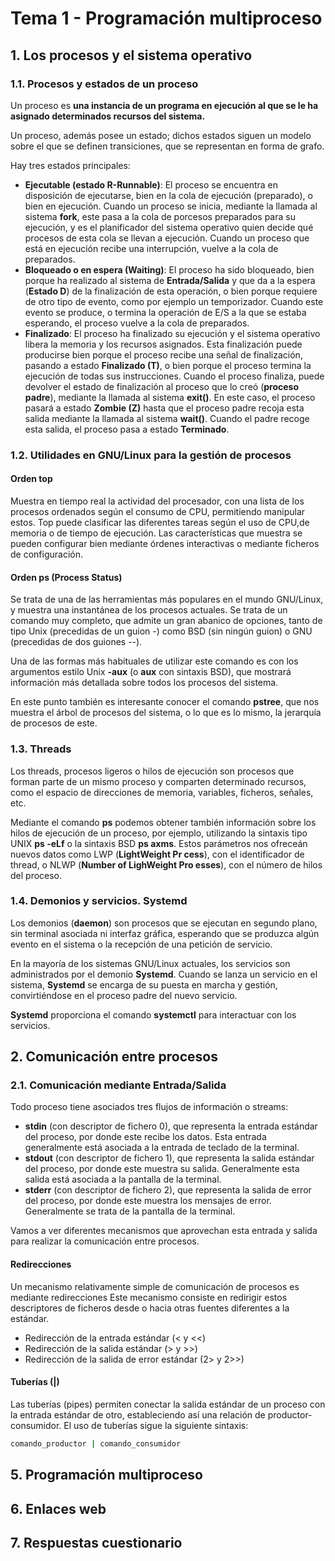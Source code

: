 # Tema 1 - Programación multiproceso
## 1. Los procesos y el sistema operativo
### 1.1. Procesos y estados de un proceso
Un proceso es **una instancia de un programa en ejecución al que se le ha asignado determinados recursos del sistema.**

Un proceso, además posee un estado; dichos estados siguen un modelo sobre el que se definen transiciones, que se representan en forma de grafo.

Hay tres estados principales:

- **Ejecutable (estado R-Runnable)**: El proceso se encuentra en disposición de ejecutarse, bien en la cola de ejecución (preparado), o bien en ejecución. Cuando un proceso se inicia, mediante la llamada al sistema **fork**, este pasa a la cola de porcesos preparados para su ejecución, y es el planificador del sistema operativo quien decide qué procesos de esta cola se llevan a ejecución. Cuando un proceso que está en ejecución recibe una interrupción, vuelve a la cola de preparados.
- **Bloqueado o en espera (Waiting)**: El proceso ha sido bloqueado, bien porque ha realizado al sistema de **Entrada/Salida** y que da a la espera (**Estado D**) de la finalización de esta operación, o bien porque requiere de otro tipo de evento, como por ejemplo un temporizador. Cuando este evento se produce, o termina la operación de E/S a la que se estaba esperando, el proceso vuelve a la cola de preparados.
- **Finalizado**: El proceso ha finalizado su ejecución y el sistema operativo libera la memoria y los recursos asignados. Esta finalización puede producirse bien porque el proceso recibe una señal de finalización, pasando a estado **Finalizado (T)**, o bien porque el proceso termina la ejecución de todas sus instrucciones. Cuando el proceso finaliza, puede devolver el estado de finalización al proceso que lo creó (**proceso padre**), mediante la llamada al sistema **exit()**. En este caso, el proceso pasará a estado **Zombie (Z)** hasta que el proceso padre recoja esta salida mediante la llamada al sistema **wait()**. Cuando el padre recoge esta salida, el proceso pasa a estado **Terminado**.

### 1.2. Utilidades en GNU/Linux para la gestión de procesos
#### Orden top
Muestra en tiempo real la actividad del procesador, con una lista de los procesos ordenados según el consumo de CPU, permitiendo manipular estos. Top puede clasificar las diferentes tareas según el uso de CPU,de memoria o de tiempo de ejecución. Las características que muestra se pueden configurar bien mediante órdenes interactivas o mediante ficheros de configuración.

#### Orden ps (Process Status)
Se trata de una de las herramientas más populares en el mundo GNU/Linux, y muestra una instantánea de los procesos actuales. Se trata de un comando muy completo, que admite un gran abanico de opciones, tanto de tipo Unix (precedidas de un guion -) como BSD (sin ningún guion) o GNU (precedidas de dos guiones --).

Una de las formas más habituales de utilizar este comando es con los argumentos estilo Unix **-aux** (o **aux** con sintaxis BSD), que mostrará información más detallada sobre todos los procesos del sistema.

En este punto también es interesante conocer el comando **pstree**, que nos muestra el árbol de procesos del sistema, o lo que es lo mismo, la jerarquía de procesos de este.

### 1.3. Threads
Los threads, procesos ligeros o hilos de ejecución son procesos que forman parte de un mismo proceso y comparten determinado recursos, como el espacio de direcciones de memoria, variables, ficheros, señales, etc.

Mediante el comando **ps** podemos obtener también información sobre los hilos de ejecución de un proceso, por ejemplo, utilizando la sintaxis tipo UNIX **ps -eLf** o la sintaxis BSD **ps axms**. Estos parámetros nos ofreceán nuevos datos como LWP (**LightWeight Pr cess**), con el identificador de thread, o NLWP (**Number of LighWeight Pro esses**), con el número de hilos del proceso.

### 1.4. Demonios y servicios. Systemd
Los demonios (**daemon**) son procesos que se ejecutan en segundo plano, sin terminal asociada ni interfaz gráfica, esperando que se produzca algún evento en el sistema o la recepción de una petición de servicio.

En la mayoría de los sistemas GNU/Linux actuales, los servicios son administrados por el demonio **Systemd**. Cuando se lanza un servicio en el sistema, **Systemd** se encarga de su puesta en marcha y gestión, convirtiéndose en el proceso padre del nuevo servicio.

**Systemd** proporciona el comando **systemctl** para interactuar con los servicios.

## 2. Comunicación entre procesos
### 2.1. Comunicación mediante Entrada/Salida
Todo proceso tiene asociados tres flujos de información o streams:
- **stdin** (con descriptor de fichero 0), que representa la entrada estándar del proceso, por donde este recibe los datos. Esta entrada generalmente está asociada a la entrada de teclado de la terminal.
- **stdout** (con descriptor de fichero 1), que representa la salida estándar del proceso, por donde este muestra su salida. Generalmente esta salida está asociada a la pantalla de la terminal.
- **stderr** (con descriptor de fichero 2), que representa la salida de error del proceso, por donde este muestra los mensajes de error. Generalmente se trata de la pantalla de la terminal.

Vamos a ver diferentes mecanismos que aprovechan esta entrada y salida para realizar la comunicación entre
procesos.

#### Redirecciones
Un mecanismo relativamente simple de comunicación de procesos es mediante redirecciones Este mecanismo consiste en redirigir estos descriptores de ficheros desde o hacia otras fuentes diferentes a la estándar.
- Redirección de la entrada estándar (< y <<)
- Redirección de la salida estándar (> y >>)
- Redirección de la salida de error estándar (2> y 2>>)

#### Tuberías (|)
Las tuberías (pipes) permiten conectar la salida estándar de un proceso con la entrada estándar de otro, estableciendo así una relación de productor-consumidor.
El uso de tuberías sigue la siguiente sintaxis:
```bash
comando_productor | comando_consumidor
```
## 5. Programación multiproceso

## 6. Enlaces web

## 7. Respuestas cuestionario
